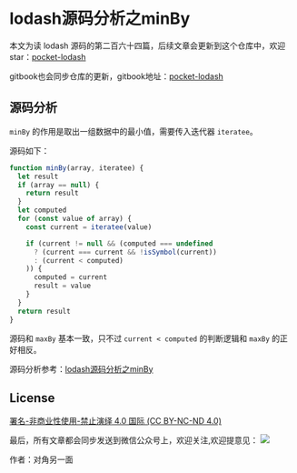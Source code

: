 # lodash源码分析之minBy

本文为读 lodash 源码的第二百六十四篇，后续文章会更新到这个仓库中，欢迎 star：[pocket-lodash](https://github.com/yeyuqiudeng/pocket-lodash)

gitbook也会同步仓库的更新，gitbook地址：[pocket-lodash](https://www.gitbook.com/book/yeyuqiudeng/pocket-lodash/details)

## 源码分析

`minBy` 的作用是取出一组数据中的最小值，需要传入迭代器 `iteratee`。

源码如下：

```javascript
function minBy(array, iteratee) {
  let result
  if (array == null) {
    return result
  }
  let computed
  for (const value of array) {
    const current = iteratee(value)

    if (current != null && (computed === undefined
      ? (current === current && !isSymbol(current))
      : (current < computed)
    )) {
      computed = current
      result = value
    }
  }
  return result
}
```

源码和 `maxBy` 基本一致，只不过 `current < computed` 的判断逻辑和 `maxBy` 的正好相反。

源码分析参考：[lodash源码分析之minBy](maxBy.md)

## License

[署名-非商业性使用-禁止演绎 4.0 国际 (CC BY-NC-ND 4.0)](http://creativecommons.org/licenses/by-nc-nd/4.0/)

最后，所有文章都会同步发送到微信公众号上，欢迎关注,欢迎提意见：  ![](https://raw.githubusercontent.com/yeyuqiudeng/resource/master/images/qrcode_front-end-article.jpg) 

作者：对角另一面 

